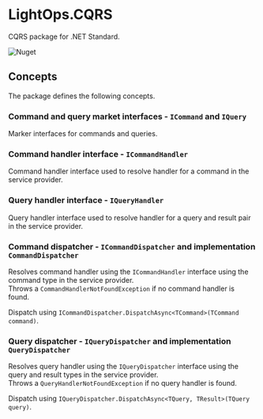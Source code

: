# LightOps.CQRS

CQRS package for .NET Standard.

![Nuget](https://img.shields.io/nuget/v/LightOps.CQRS)

## Concepts

The package defines the following concepts.

### Command and query market interfaces - `ICommand` and `IQuery`

Marker interfaces for commands and queries.

### Command handler interface - `ICommandHandler`

Command handler interface used to resolve handler for a command in the service provider.

### Query handler interface - `IQueryHandler`

Query handler interface used to resolve handler for a query and result pair in the service provider.

### Command dispatcher - `ICommandDispatcher` and implementation `CommandDispatcher`

Resolves command handler using the `ICommandHandler` interface using the command type in the service provider.  
Throws a `CommandHandlerNotFoundException` if no command handler is found.

Dispatch using `ICommandDispatcher.DispatchAsync<TCommand>(TCommand command)`.

### Query dispatcher - `IQueryDispatcher` and implementation `QueryDispatcher`

Resolves query handler using the `IQueryDispatcher` interface using the query and result types in the service provider.  
Throws a `QueryHandlerNotFoundException` if no query handler is found.

Dispatch using `IQueryDispatcher.DispatchAsync<TQuery, TResult>(TQuery query)`.
